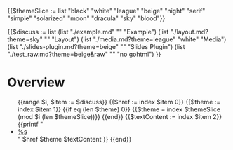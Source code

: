 <style>
  .current-fragment a {
    color: greenyellow;
  }
</style>

{{$themeSlice := list "black" "white" "league" "beige" "night" "serif" "simple" "solarized" "moon" "dracula" "sky" "blood"}}

{{$discuss := list
  (list "./example.md" "" "Example")
  (list "./layout.md?theme=sky" "" "Layout")
  (list "./media.md?theme=league" "white" "Media")
  (list "./slides-plugin.md?theme=beige" "" "Slides Plugin")
  (list "./test_raw.md?theme=beige&raw" "" "no gohtml")
}}

# Overview

<ul>
{{range $i, $item := $discuss}}
  {{$href := index $item 0}}
  {{$theme := index $item 1}}
  {{if eq (len $theme) 0}}
    {{$theme = index $themeSlice (mod $i (len $themeSlice))}}
  {{end}}
  {{$textContent := index $item 2}}
  {{printf "<li class='fragment'><a href='%s?theme=%s' target='_blank'>%s</a></li>" $href $theme $textContent }}
{{end}}
</ul>
